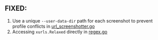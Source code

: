 ## FIXED:

1. Use a unique `--user-data-dir` path for each screenshot to prevent profile conflicts in [url_screenshotter.go](https://github.com/ayusheek/aquatone/blob/master/agents/url_screenshotter.go)
2. Accessing `xurls.Relaxed` directly in [regex.go](https://github.com/ayusheek/aquatone/blob/master/parsers/regex.go)
